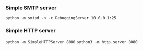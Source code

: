 ### Simple SMTP server

```python -m smtpd -n -c DebuggingServer 10.0.0.1:25```

### Simple HTTP server

```python -m SimpleHTTPServer 8080```
```python3 -m http.server 8080```

